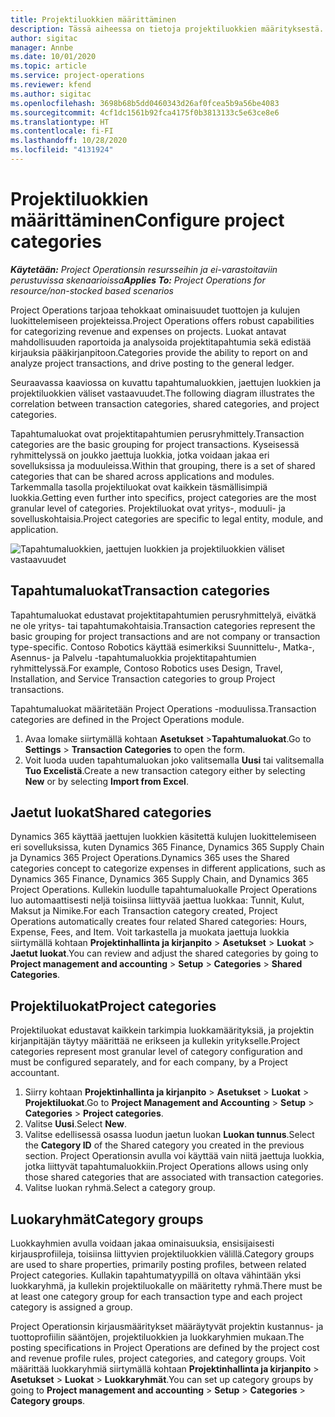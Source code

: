 ```yaml
---
title: Projektiluokkien määrittäminen
description: Tässä aiheessa on tietoja projektiluokkien määrityksestä.
author: sigitac
manager: Annbe
ms.date: 10/01/2020
ms.topic: article
ms.service: project-operations
ms.reviewer: kfend
ms.author: sigitac
ms.openlocfilehash: 3698b68b5dd0460343d26af0fcea5b9a56be4083
ms.sourcegitcommit: 4cf1dc1561b92fca4175f0b3813133c5e63ce8e6
ms.translationtype: HT
ms.contentlocale: fi-FI
ms.lasthandoff: 10/28/2020
ms.locfileid: "4131924"
---
```

# <a name="configure-project-categories"></a><span data-ttu-id="5f574-103">Projektiluokkien määrittäminen</span><span class="sxs-lookup"><span data-stu-id="5f574-103">Configure project categories</span></span>

<span data-ttu-id="5f574-104">_**Käytetään:** Project Operationsin resursseihin ja ei-varastoitaviin perustuvissa skenaarioissa_</span><span class="sxs-lookup"><span data-stu-id="5f574-104">_**Applies To:** Project Operations for resource/non-stocked based scenarios_</span></span>

<span data-ttu-id="5f574-105">Project Operations tarjoaa tehokkaat ominaisuudet tuottojen ja kulujen luokittelemiseen projekteissa.</span><span class="sxs-lookup"><span data-stu-id="5f574-105">Project Operations offers robust capabilities for categorizing revenue and expenses on projects.</span></span> <span data-ttu-id="5f574-106">Luokat antavat mahdollisuuden raportoida ja analysoida projektitapahtumia sekä edistää kirjauksia pääkirjanpitoon.</span><span class="sxs-lookup"><span data-stu-id="5f574-106">Categories provide the ability to report on and analyze project transactions, and drive posting to the general ledger.</span></span>

<span data-ttu-id="5f574-107">Seuraavassa kaaviossa on kuvattu tapahtumaluokkien, jaettujen luokkien ja projektiluokkien väliset vastaavuudet.</span><span class="sxs-lookup"><span data-stu-id="5f574-107">The following diagram illustrates the correlation between transaction categories, shared categories, and project categories.</span></span> 

<span data-ttu-id="5f574-108">Tapahtumaluokat ovat projektitapahtumien perusryhmittely.</span><span class="sxs-lookup"><span data-stu-id="5f574-108">Transaction categories are the basic grouping for project transactions.</span></span> <span data-ttu-id="5f574-109">Kyseisessä ryhmittelyssä on joukko jaettuja luokkia, jotka voidaan jakaa eri sovelluksissa ja moduuleissa.</span><span class="sxs-lookup"><span data-stu-id="5f574-109">Within that grouping, there is a set of shared categories that can be shared across applications and modules.</span></span> <span data-ttu-id="5f574-110">Tarkemmalla tasolla projektiluokat ovat kaikkein täsmällisimpiä luokkia.</span><span class="sxs-lookup"><span data-stu-id="5f574-110">Getting even further into specifics, project categories are the most granular level of categories.</span></span> <span data-ttu-id="5f574-111">Projektiluokat ovat yritys-, moduuli- ja sovelluskohtaisia.</span><span class="sxs-lookup"><span data-stu-id="5f574-111">Project categories are specific to legal entity, module, and application.</span></span>

![Tapahtumaluokkien, jaettujen luokkien ja projektiluokkien väliset vastaavuudet](media/project-categories.png)

## <a name="transaction-categories"></a><span data-ttu-id="5f574-113">Tapahtumaluokat</span><span class="sxs-lookup"><span data-stu-id="5f574-113">Transaction categories</span></span>

<span data-ttu-id="5f574-114">Tapahtumaluokat edustavat projektitapahtumien perusryhmittelyä, eivätkä ne ole yritys- tai tapahtumakohtaisia.</span><span class="sxs-lookup"><span data-stu-id="5f574-114">Transaction categories represent the basic grouping for project transactions and are not company or transaction type-specific.</span></span> <span data-ttu-id="5f574-115">Contoso Robotics käyttää esimerkiksi Suunnittelu-, Matka-, Asennus- ja Palvelu -tapahtumaluokkia projektitapahtumien ryhmittelyssä.</span><span class="sxs-lookup"><span data-stu-id="5f574-115">For example, Contoso Robotics uses Design, Travel, Installation, and Service Transaction categories to group Project transactions.</span></span>

<span data-ttu-id="5f574-116">Tapahtumaluokat määritetään Project Operations -moduulissa.</span><span class="sxs-lookup"><span data-stu-id="5f574-116">Transaction categories are defined in the Project Operations module.</span></span> 
1. <span data-ttu-id="5f574-117">Avaa lomake siirtymällä kohtaan **Asetukset** \>**Tapahtumaluokat**.</span><span class="sxs-lookup"><span data-stu-id="5f574-117">Go to **Settings** \> **Transaction Categories** to open the form.</span></span> 
2. <span data-ttu-id="5f574-118">Voit luoda uuden tapahtumaluokan joko valitsemalla **Uusi** tai valitsemalla **Tuo Excelistä**.</span><span class="sxs-lookup"><span data-stu-id="5f574-118">Create a new transaction category either by selecting **New** or by selecting **Import from Excel**.</span></span>

## <a name="shared-categories"></a><span data-ttu-id="5f574-119">Jaetut luokat</span><span class="sxs-lookup"><span data-stu-id="5f574-119">Shared categories</span></span>

<span data-ttu-id="5f574-120">Dynamics 365 käyttää jaettujen luokkien käsitettä kulujen luokittelemiseen eri sovelluksissa, kuten Dynamics 365 Finance, Dynamics 365 Supply Chain ja Dynamics 365 Project Operations.</span><span class="sxs-lookup"><span data-stu-id="5f574-120">Dynamics 365 uses the Shared categories concept to categorize expenses in different applications, such as Dynamics 365 Finance, Dynamics 365 Supply Chain, and Dynamics 365 Project Operations.</span></span> <span data-ttu-id="5f574-121">Kullekin luodulle tapahtumaluokalle Project Operations luo automaattisesti neljä toisiinsa liittyvää jaettua luokkaa: Tunnit, Kulut, Maksut ja Nimike.</span><span class="sxs-lookup"><span data-stu-id="5f574-121">For each Transaction category created, Project Operations automatically creates four related Shared categories: Hours, Expense, Fees, and Item.</span></span> <span data-ttu-id="5f574-122">Voit tarkastella ja muokata jaettuja luokkia siirtymällä kohtaan **Projektinhallinta ja kirjanpito** \> **Asetukset** \> **Luokat** \> **Jaetut luokat**.</span><span class="sxs-lookup"><span data-stu-id="5f574-122">You can review and adjust the shared categories by going to **Project management and accounting** \> **Setup** \> **Categories** \> **Shared Categories**.</span></span>

## <a name="project-categories"></a><span data-ttu-id="5f574-123">Projektiluokat</span><span class="sxs-lookup"><span data-stu-id="5f574-123">Project categories</span></span>

<span data-ttu-id="5f574-124">Projektiluokat edustavat kaikkein tarkimpia luokkamäärityksiä, ja projektin kirjanpitäjän täytyy määrittää ne erikseen ja kullekin yritykselle.</span><span class="sxs-lookup"><span data-stu-id="5f574-124">Project categories represent most granular level of category configuration and must be configured separately, and for each company, by a Project accountant.</span></span>

1. <span data-ttu-id="5f574-125">Siirry kohtaan **Projektinhallinta ja kirjanpito** \> **Asetukset** \> **Luokat** \> **Projektiluokat**.</span><span class="sxs-lookup"><span data-stu-id="5f574-125">Go to **Project Management and Accounting** \> **Setup** \> **Categories** \> **Project categories**.</span></span>
2. <span data-ttu-id="5f574-126">Valitse **Uusi**.</span><span class="sxs-lookup"><span data-stu-id="5f574-126">Select **New**.</span></span>
3. <span data-ttu-id="5f574-127">Valitse edellisessä osassa luodun jaetun luokan **Luokan tunnus**.</span><span class="sxs-lookup"><span data-stu-id="5f574-127">Select the **Category ID** of the Shared category you created in the previous section.</span></span> <span data-ttu-id="5f574-128">Project Operationsin avulla voi käyttää vain niitä jaettuja luokkia, jotka liittyvät tapahtumaluokkiin.</span><span class="sxs-lookup"><span data-stu-id="5f574-128">Project Operations allows using only those shared categories that are associated with transaction categories.</span></span>
4. <span data-ttu-id="5f574-129">Valitse luokan ryhmä.</span><span class="sxs-lookup"><span data-stu-id="5f574-129">Select a category group.</span></span>

## <a name="category-groups"></a><span data-ttu-id="5f574-130">Luokaryhmät</span><span class="sxs-lookup"><span data-stu-id="5f574-130">Category groups</span></span>

<span data-ttu-id="5f574-131">Luokkayhmien avulla voidaan jakaa ominaisuuksia, ensisijaisesti kirjausprofiileja, toisiinsa liittyvien projektiluokkien välillä.</span><span class="sxs-lookup"><span data-stu-id="5f574-131">Category groups are used to share properties, primarily posting profiles, between related Project categories.</span></span> <span data-ttu-id="5f574-132">Kullakin tapahtumatyypillä on oltava vähintään yksi luokkaryhmä, ja kullekin projektiluokalle on määritetty ryhmä.</span><span class="sxs-lookup"><span data-stu-id="5f574-132">There must be at least one category group for each transaction type and each project category is assigned a group.</span></span>

<span data-ttu-id="5f574-133">Project Operationsin kirjausmääritykset määräytyvät projektin kustannus- ja tuottoprofiilin sääntöjen, projektiluokkien ja luokkaryhmien mukaan.</span><span class="sxs-lookup"><span data-stu-id="5f574-133">The posting specifications in Project Operations are defined by the project cost and revenue profile rules, project categories, and category groups.</span></span> <span data-ttu-id="5f574-134">Voit määrittää luokkaryhmiä siirtymällä kohtaan **Projektinhallinta ja kirjanpito** \> **Asetukset** \> **Luokat** \> **Luokkaryhmät**.</span><span class="sxs-lookup"><span data-stu-id="5f574-134">You can set up category groups by going to **Project management and accounting** \> **Setup** \> **Categories** \> **Category groups**.</span></span>
